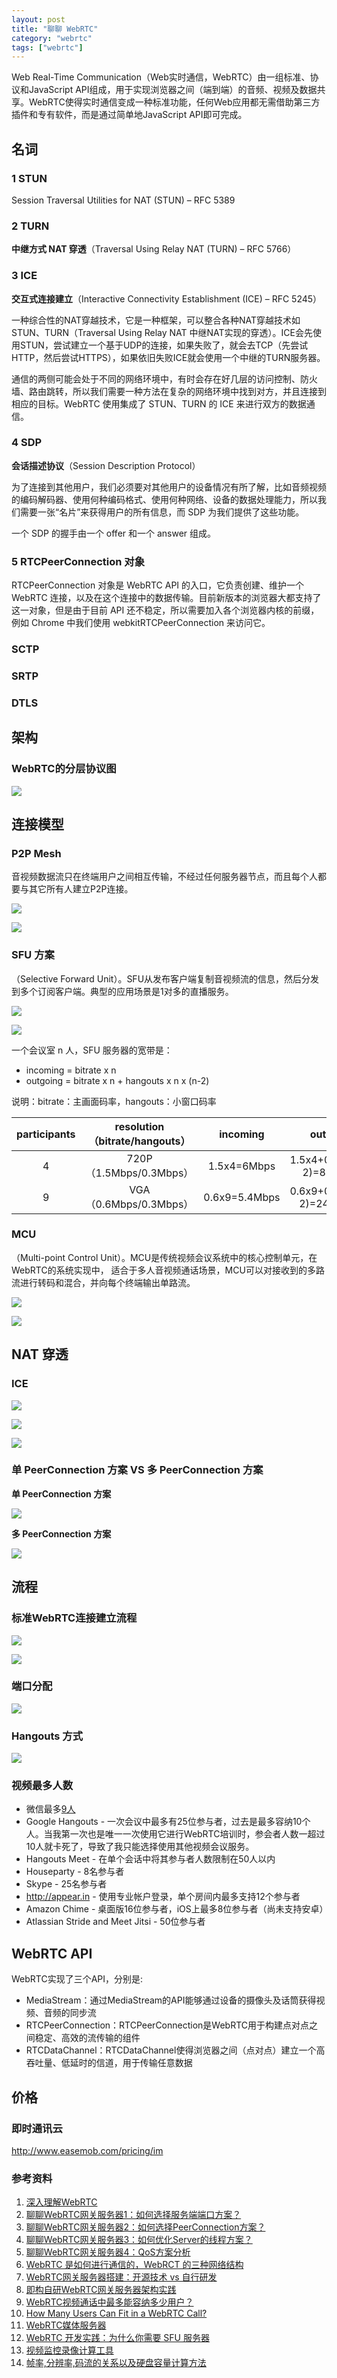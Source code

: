 ```yaml
---
layout: post
title: "聊聊 WebRTC"
category: "webrtc"
tags: ["webrtc"]
---
```


Web Real-Time Communication（Web实时通信，WebRTC）由一组标准、协议和JavaScript API组成，用于实现浏览器之间（端到端）的音频、视频及数据共享。WebRTC使得实时通信变成一种标准功能，任何Web应用都无需借助第三方插件和专有软件，而是通过简单地JavaScript API即可完成。

## 名词

### 1 STUN

Session Traversal Utilities for NAT (STUN) – RFC 5389

### 2 TURN

**中继方式 NAT 穿透**（Traversal Using Relay NAT (TURN) – RFC 5766）

### 3 ICE 

**交互式连接建立**（Interactive Connectivity Establishment (ICE) – RFC 5245）

一种综合性的NAT穿越技术，它是一种框架，可以整合各种NAT穿越技术如STUN、TURN（Traversal Using Relay NAT 中继NAT实现的穿透）。ICE会先使用STUN，尝试建立一个基于UDP的连接，如果失败了，就会去TCP（先尝试HTTP，然后尝试HTTPS），如果依旧失败ICE就会使用一个中继的TURN服务器。

通信的两侧可能会处于不同的网络环境中，有时会存在好几层的访问控制、防火墙、路由跳转，所以我们需要一种方法在复杂的网络环境中找到对方，并且连接到相应的目标。WebRTC 使用集成了 STUN、TURN 的 ICE 来进行双方的数据通信。

<!-- more -->

### 4 SDP

**会话描述协议**（Session Description Protocol）

为了连接到其他用户，我们必须要对其他用户的设备情况有所了解，比如音频视频的编码解码器、使用何种编码格式、使用何种网络、设备的数据处理能力，所以我们需要一张“名片”来获得用户的所有信息，而 SDP 为我们提供了这些功能。

一个 SDP 的握手由一个 offer 和一个 answer 组成。

### 5 RTCPeerConnection 对象

RTCPeerConnection 对象是 WebRTC API 的入口，它负责创建、维护一个 WebRTC 连接，以及在这个连接中的数据传输。目前新版本的浏览器大都支持了这一对象，但是由于目前 API 还不稳定，所以需要加入各个浏览器内核的前缀，例如 Chrome 中我们使用 webkitRTCPeerConnection 来访问它。

### SCTP

### SRTP

### DTLS


## 架构

### WebRTC的分层协议图

![](https://image-static.segmentfault.com/266/264/2662644592-59ccfc5ce695f_articlex)

## 连接模型

### P2P Mesh

音视频数据流只在终端用户之间相互传输，不经过任何服务器节点，而且每个人都要与其它所有人建立P2P连接。

![](https://blog.wilddog.com/wp-content/uploads/2017/09/%E5%B1%8F%E5%B9%95%E5%BF%AB%E7%85%A7-2017-09-20-%E4%B8%8B%E5%8D%883.42.12.png)

![](https://pic4.zhimg.com/80/v2-1a208b10a56944a01331ee328415ce8b_hd.jpg)

### SFU 方案 


（Selective Forward Unit）。SFU从发布客户端复制音视频流的信息，然后分发到多个订阅客户端。典型的应用场景是1对多的直播服务。

![](https://blog.wilddog.com/wp-content/uploads/2017/09/%E5%B1%8F%E5%B9%95%E5%BF%AB%E7%85%A7-2017-09-20-%E4%B8%8B%E5%8D%883.46.26.png)

![](https://pic4.zhimg.com/80/v2-f46394c68633a826431d4424c27e9c5f_hd.jpg)


一个会议室 n 人，SFU 服务器的宽带是：

* incoming = bitrate x n 
* outgoing = bitrate x n + hangouts x n x (n-2)

说明：bitrate：主画面码率，hangouts：小窗口码率

participants | resolution（bitrate/hangouts）| incoming     | outgoing
:-----------:|:----------------------------:|:------------:|:--------:
4            | 720P（1.5Mbps/0.3Mbps）| 1.5x4=6Mbps  | 1.5x4+0.3x4x(4-2)=8.4Mbps
9            | VGA（0.6Mbps/0.3Mbps）| 0.6x9=5.4Mbps  | 0.6x9+0.3x9x(9-2)=24.3Mbps

### MCU

（Multi-point Control Unit）。MCU是传统视频会议系统中的核心控制单元，在WebRTC的系统实现中， 适合于多人音视频通话场景，MCU可以对接收到的多路流进行转码和混合，并向每个终端输出单路流。

![](https://blog.wilddog.com/wp-content/uploads/2017/09/%E5%B1%8F%E5%B9%95%E5%BF%AB%E7%85%A7-2017-09-20-%E4%B8%8B%E5%8D%883.45.14.png)

![](https://pic1.zhimg.com/v2-e91913906803cdd15faf31ce9ae2c614_r.jpg)

## NAT 穿透

### ICE


![](https://image-static.segmentfault.com/165/053/1650533365-59ccfcb53d363_articlex)


![](https://image-static.segmentfault.com/508/300/508300603-59ccfc7731a29_articlex)


![](https://image-static.segmentfault.com/146/004/1460044879-59ccfc85c5f6e_articlex)



### 单 PeerConnection 方案 VS 多 PeerConnection 方案

**单 PeerConnection 方案**

![](https://pic3.zhimg.com/80/v2-27399c759cda4accdd65a6caf79f7e4e_hd.jpg)

**多 PeerConnection 方案**

![](https://pic2.zhimg.com/80/v2-c14afdb905746f919c15cc85e4c12589_hd.jpg)


## 流程

### 标准WebRTC连接建立流程

![](https://pic3.zhimg.com/80/v2-f2e992dfb3c3252f90d7f8528ce22902_hd.jpg)

![](https://pic4.zhimg.com/80/v2-8cf643367610fad90cecc870b2795f4b_hd.jpg)

### 端口分配

![](https://pic3.zhimg.com/80/v2-1809b8c93983350d3e4484b35b6f6146_hd.jpg)

### Hangouts 方式

![](https://pic2.zhimg.com/80/v2-ef3a1ff96b99c10ef675e3f293af001d_hd.jpg)

### 视频最多人数

* 微信最多[9人](http://kf.qq.com/touch/faq/1211147RVfAV150401Ive2IN.html?platform=15)
* Google Hangouts - 一次会议中最多有25位参与者，过去是最多容纳10个人。当我第一次也是唯一一次使用它进行WebRTC培训时，参会者人数一超过10人就卡死了，导致了我只能选择使用其他视频会议服务。
* Hangouts Meet - 在单个会话中将其参与者人数限制在50人以内
* Houseparty - 8名参与者
* Skype - 25名参与者
* http://appear.in - 使用专业帐户登录，单个房间内最多支持12个参与者
* Amazon Chime - 桌面版16位参与者，iOS上最多8位参与者（尚未支持安卓）
* Atlassian Stride and Meet Jitsi - 50位参与者

## WebRTC API

WebRTC实现了三个API，分别是:

* MediaStream：通过MediaStream的API能够通过设备的摄像头及话筒获得视频、音频的同步流
* RTCPeerConnection：RTCPeerConnection是WebRTC用于构建点对点之间稳定、高效的流传输的组件
* RTCDataChannel：RTCDataChannel使得浏览器之间（点对点）建立一个高吞吐量、低延时的信道，用于传输任意数据

## 价格

### 即时通讯云

http://www.easemob.com/pricing/im


### 参考资料

1. [深入理解WebRTC](https://segmentfault.com/a/1190000011403597)
1. [聊聊WebRTC网关服务器1：如何选择服务端端口方案？](https://zhuanlan.zhihu.com/p/37400934)
1. [聊聊WebRTC网关服务器2：如何选择PeerConnection方案？](https://zhuanlan.zhihu.com/p/37493371)
1. [聊聊WebRTC网关服务器3：如何优化Server的线程方案？](https://zhuanlan.zhihu.com/p/37538078)
1. [聊聊WebRTC网关服务器4：QoS方案分析](https://zhuanlan.zhihu.com/p/37589412)
1. [WebRTC 是如何进行通信的，WebRCT 的三种网络结构](https://blog.wilddog.com/?p=2196)
2. [WebRTC网关服务器搭建：开源技术 vs 自行研发](https://zhuanlan.zhihu.com/p/40204873)
3. [即构自研WebRTC网关服务器架构实践](https://zhuanlan.zhihu.com/p/40429424)
4. [WebRTC视频通话中最多能容纳多少用户？](https://zhuanlan.zhihu.com/p/34558950)
5. [How Many Users Can Fit in a WebRTC Call?](https://bloggeek.me/how-many-users-webrtc-call/)
5. [WebRTC媒体服务器](https://zhuanlan.zhihu.com/p/33616446)
6. [WebRTC 开发实践：为什么你需要 SFU 服务器](https://zhuanlan.zhihu.com/p/56428846)
7. [视频监控录像计算工具](https://www.jiangyu.org/video-recorder-calculation-tool/)
8. [帧率,分辨率,码流的关系以及硬盘容量计算方法](https://www.jiangyu.org/fps-data-rate-bit-byte-mb-kbps/)

